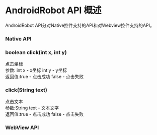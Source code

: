 # AndroidRobot API 概述
AndroidRobot API分对Native控件支持的API和对Webview控件支持的API。<br>

### Native API
### boolean click(int x, int y)
点击坐标<br>
参数: int x - x坐标 int y - y坐标<br>
返回值:true - 点击成功    false - 点击失败<br>

### click(String text)  
点击文本<br>
参数:String text - 文本文字<br>
返回值:true - 点击成功    false - 点击失败<br>

### WebView API
